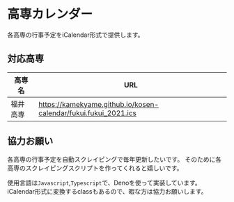 # 高専カレンダー

各高専の行事予定をiCalendar形式で提供します。

## 対応高専

|高専名|URL|
|--|--|
|福井高専|https://kamekyame.github.io/kosen-calendar/fukui.fukui_2021.ics|

## 協力お願い
各高専の行事予定を自動スクレイピングで毎年更新したいです。
そのために各高専のスクレイピングスクリプトを作ってくれると嬉しいです。

使用言語は`Javascript`,`Typescript`で、Denoを使って実装しています。
iCalendar形式に変換するclassもあるので、暇な方は協力お願いします。
